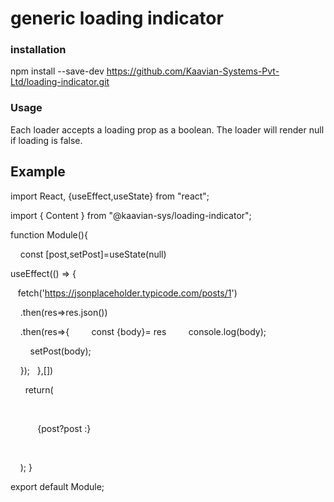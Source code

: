 # generic loading indicator

### installation 
npm install --save-dev https://github.com/Kaavian-Systems-Pvt-Ltd/loading-indicator.git

### Usage
Each loader accepts a loading prop as a boolean. The loader will render null if loading is false.

## Example
 import React, {useEffect,useState} from "react";
 
 import { Content } from "@kaavian-sys/loading-indicator";

 function Module(){
 
    const [post,setPost]=useState(null)
    
 useEffect(() => {
 
   fetch('https://jsonplaceholder.typicode.com/posts/1')

        .then(res=>res.json())

          .then(res=>{
              const {body}= res
                console.log(body); 

                setPost(body);

    }); 
  
},[])

  
    return(

        <div>

           {post?post :<Content />}

        </div>
    );
}

export default Module;

 



  
